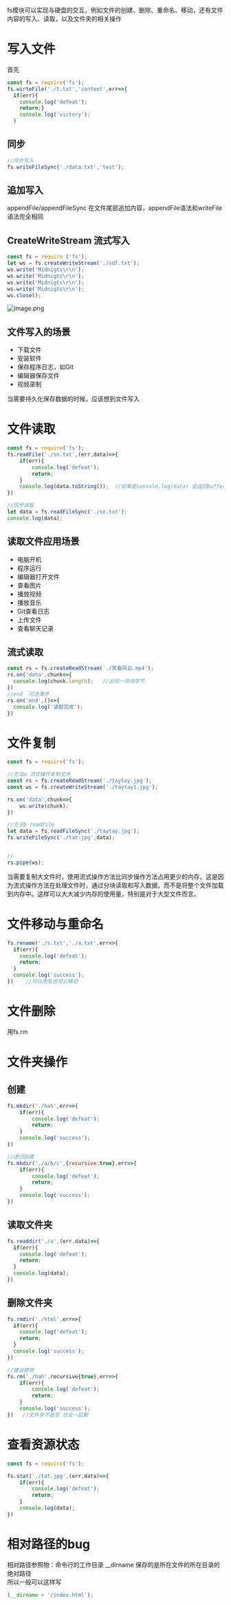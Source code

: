 fs模块可以实现与硬盘的交互，例如文件的创建、删除、重命名、移动，还有文件内容的写入、读取，以及文件夹的相关操作
# 写入文件
首先
```javascript
const fs = require('fs');
fs.wirteFile('./t.txt','content',err=>{
  if(err){
    console.log('defeat');
    return;}
    console.log('victory');
  )
```
## 同步
```javascript
//同步写入
fs.writeFileSync('./data.txt','test');
```
## 追加写入
appendFile/appendFileSync
在文件尾部追加内容，appendFile语法和writeFile语法完全相同
## CreateWriteStream 流式写入
```javascript
const fs = require ('fs');
let ws = fs.createWriteStream('./sdf.txt');
ws.write('Midnigts\r\n');
ws.write('Midnigts\r\n');
ws.write('Midnigts\r\n');
ws.write('Midnigts\r\n');
ws.close();
```
![image.png](https://cdn.nlark.com/yuque/0/2023/png/33778458/1689152289759-c22d399b-7dbc-45ff-ae9e-e3d3e2c90f5f.png#averageHue=%23e7f1ec&clientId=u9c20a7d3-8c6a-4&from=paste&height=94&id=u25d50301&originHeight=120&originWidth=841&originalType=binary&ratio=1.274999976158142&rotation=0&showTitle=false&size=68003&status=done&style=none&taskId=u028956d7-5d24-472e-be11-e58c09e53c3&title=&width=659.6078554715896)
## 文件写入的场景

- 下载文件
- 安装软件
- 保存程序日志，如Git
- 编辑器保存文件
- 视频录制

当需要持久化保存数据的时候，应该想到文件写入
# 文件读取
```javascript
const fs = require('fs');
fs.readFile('./sn.txt',(err,data)=>{
    if(err){
        console.log('defeat');
        return;
    }
    console.log(data.toString());  //如果是console.log(data) 会返回buffer
})
```
```javascript
//同步读取
let data = fs.readFileSync('./sn.txt');
console.log(data);
```
## 读取文件应用场景

- 电脑开机
- 程序运行
- 编辑器打开文件
- 查看图片
- 播放视频
- 播放音乐
- Git查看日志
- 上传文件
- 查看聊天记录
## 流式读取
```javascript
const rs = fs.createReadStream('./笑看风云.mp4');
rs.on('data',chunk=>{
  console.log(chunk.length);   //出现一块块字节  
})
//end  可选事件
rs.on('end',()=>{
  console.log('读取完成');
})
```
# 文件复制
```javascript
const fs = require('fs');

//方法a 流式操作复制文件
const rs = fs.createReadStream('./taytay.jpg');
const ws = fs.createWriteStream('./taytay1.jpg');

rs.on('data',chunk=>{
    ws.write(chunk);
})

//方法b readfile
let data = fs.readFileSync('./taytay.jpg');
fs.writeFileSync('./tat.jpg',data);


//
rs.pipe(ws);
```
当需要复制大文件时，使用流式操作方法比同步操作方法占用更少的内存。这是因为流式操作方法在处理文件时，通过分块读取和写入数据，而不是将整个文件加载到内存中。这样可以大大减少内存的使用量，特别是对于大型文件而言。
# 文件移动与重命名
```javascript
fs.rename('./s.txt','./a.txt',err=>{
  if(err){
    console.log('defeat');
    return;
  }
  console.log('success');
})    //可以改名也可以移动
```
# 文件删除
用fs.rm
# 文件夹操作
## 创建
```javascript
fs.mkdir('./hah',err=>{
    if(err){
        console.log('defeat');
        return;
    }
    console.log('success');
})

//递归创建
fs.mkdir('./a/b/c',{recursive:true},err=>{
    if(err){
        console.log('defeat');
        return;
    }
    console.log('success');
})

```
## 读取文件夹
```javascript
fs.readdir('./a',(err,data)=>{
  if(err){
    console.log('defeat');
    return;
  }
  console.log(data);
})
```
## 删除文件夹
```javascript
fs.rmdir('./html',err=>{
  if(err){
    console.log('defeat');
    return;
  }
  console.log('success');
})

//建议使用
fs.rm('./hah',recursive{true},err=>{
    if(err){
        console.log('defeat');
        return;
    }
    console.log('success');
})   //文件夹不是空 也会一起删
```
# 查看资源状态
```javascript
const fs = require('fs');

fs.stat('./tat.jpg',(err,data)=>{
    if(err){
        console.log('defeat');
        return;
    }
    console.log(data);
})
```
# 相对路径的bug
相对路径参照物：命令行的工作目录
__dirname  保存的是所在文件的所在目录的绝对路径  
所以一般可以这样写
```javascript
(__dirname + '/index.html');
```

